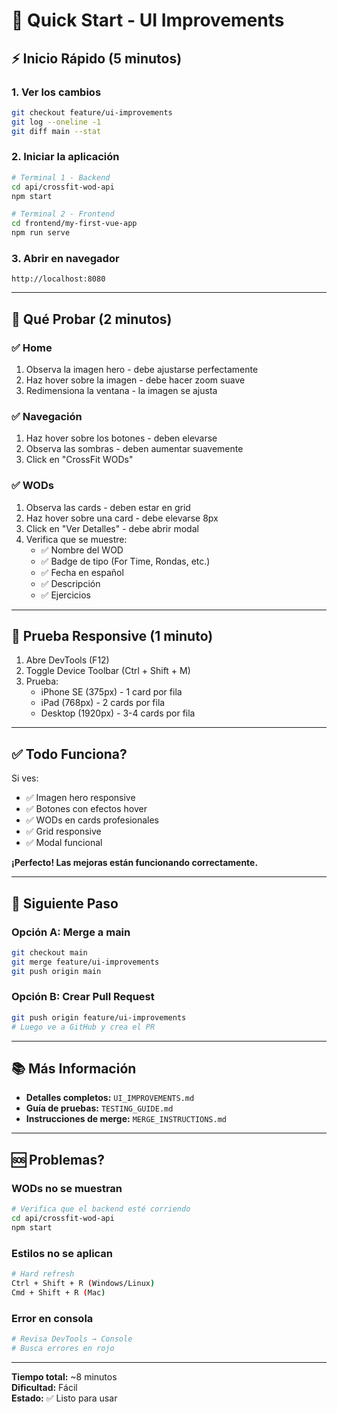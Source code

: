 # 🚀 Quick Start - UI Improvements

## ⚡ Inicio Rápido (5 minutos)

### 1. Ver los cambios
```bash
git checkout feature/ui-improvements
git log --oneline -1
git diff main --stat
```

### 2. Iniciar la aplicación
```bash
# Terminal 1 - Backend
cd api/crossfit-wod-api
npm start

# Terminal 2 - Frontend
cd frontend/my-first-vue-app
npm run serve
```

### 3. Abrir en navegador
```
http://localhost:8080
```

---

## 🎯 Qué Probar (2 minutos)

### ✅ Home
1. Observa la imagen hero - debe ajustarse perfectamente
2. Haz hover sobre la imagen - debe hacer zoom suave
3. Redimensiona la ventana - la imagen se ajusta

### ✅ Navegación
1. Haz hover sobre los botones - deben elevarse
2. Observa las sombras - deben aumentar suavemente
3. Click en "CrossFit WODs"

### ✅ WODs
1. Observa las cards - deben estar en grid
2. Haz hover sobre una card - debe elevarse 8px
3. Click en "Ver Detalles" - debe abrir modal
4. Verifica que se muestre:
   - ✅ Nombre del WOD
   - ✅ Badge de tipo (For Time, Rondas, etc.)
   - ✅ Fecha en español
   - ✅ Descripción
   - ✅ Ejercicios

---

## 📱 Prueba Responsive (1 minuto)

1. Abre DevTools (F12)
2. Toggle Device Toolbar (Ctrl + Shift + M)
3. Prueba:
   - iPhone SE (375px) - 1 card por fila
   - iPad (768px) - 2 cards por fila
   - Desktop (1920px) - 3-4 cards por fila

---

## ✅ Todo Funciona?

Si ves:
- ✅ Imagen hero responsive
- ✅ Botones con efectos hover
- ✅ WODs en cards profesionales
- ✅ Grid responsive
- ✅ Modal funcional

**¡Perfecto! Las mejoras están funcionando correctamente.**

---

## 🔄 Siguiente Paso

### Opción A: Merge a main
```bash
git checkout main
git merge feature/ui-improvements
git push origin main
```

### Opción B: Crear Pull Request
```bash
git push origin feature/ui-improvements
# Luego ve a GitHub y crea el PR
```

---

## 📚 Más Información

- **Detalles completos:** `UI_IMPROVEMENTS.md`
- **Guía de pruebas:** `TESTING_GUIDE.md`
- **Instrucciones de merge:** `MERGE_INSTRUCTIONS.md`

---

## 🆘 Problemas?

### WODs no se muestran
```bash
# Verifica que el backend esté corriendo
cd api/crossfit-wod-api
npm start
```

### Estilos no se aplican
```bash
# Hard refresh
Ctrl + Shift + R (Windows/Linux)
Cmd + Shift + R (Mac)
```

### Error en consola
```bash
# Revisa DevTools → Console
# Busca errores en rojo
```

---

**Tiempo total:** ~8 minutos  
**Dificultad:** Fácil  
**Estado:** ✅ Listo para usar
